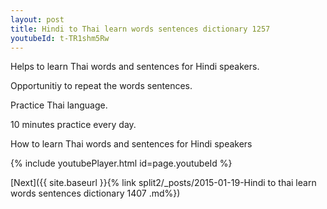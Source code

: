```yaml
---
layout: post
title: Hindi to Thai learn words sentences dictionary 1257 
youtubeId: t-TR1shm5Rw
---
```

 
 
Helps to learn Thai words and sentences for Hindi speakers.

Opportunitiy to repeat the words sentences. 

Practice Thai language. 
 
10 minutes practice every day. 
 
How to learn Thai words and sentences for Hindi speakers 
 
{% include youtubePlayer.html id=page.youtubeId %}
 
 
[Next]({{ site.baseurl }}{% link  split2/_posts/2015-01-19-Hindi to thai learn words sentences dictionary 1407 .md%})
 
